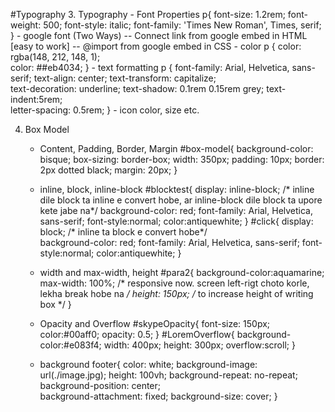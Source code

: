 #Typography
3. Typography
    - Font Properties
        p{
            font-size: 1.2rem;          <!-- 1rem = 16px = 100% -->
            font-weight: 500;
            font-style: italic;
            font-family: 'Times New Roman', Times, serif;
        }
    - google font (Two Ways)
        -- Connect link from google embed in HTML [easy to work]
        -- @import from google embed in CSS
    - color
        p {
             color: rgba(148, 212, 148, 1); <!-- a: how bright and dense the color -->         
             color: ##eb4034;               <!-- hex color -->
        }
    - text formatting
        p {
            font-family: Arial, Helvetica, sans-serif;
            text-align: center; 
            text-transform: capitalize;  <!-- uppercase, lowercase  -->  
            text-decoration: underline; 
            text-shadow: 0.1rem 0.15rem grey;   <!-- shadow   -->
            text-indent:5rem;   <!-- spacing or tabs   -->        
            letter-spacing: 0.5rem;
        } 
    - icon color, size etc.
        <!-- icon color, size etc with css  -->
        <i class="fab fa-youtube MyIconForCSS"></i>
        
4. Box Model 
    - Content, Padding, Border, Margin
        #box-model{
            background-color: bisque;
            <!-- Box sizing, to fix the box width, other padding, border, margin will be inside this-->
            box-sizing: border-box; 
            width: 350px;
            padding: 10px;                    <!-- space around text -->
            border: 2px dotted black;
            margin: 20px;                     <!-- gap around the whole content -->
            <!-- For padding,border,margin up-right-down-left works clockwise; -->
        }

    - inline, block, inline-block
            #blocktest{
                display: inline-block;            /* inline dile block ta inline e convert hobe, ar inline-block dile block ta upore kete jabe na*/
                background-color: red;
                font-family: Arial, Helvetica, sans-serif;
                font-style:normal;
                color:antiquewhite;
            }
            #click{
                display: block;                 /* inline ta block e convert hobe*/             
                background-color: red;
                font-family: Arial, Helvetica, sans-serif;
                font-style:normal;
                color:antiquewhite;
            }
    - width and max-width, height
            #para2{
                background-color:aquamarine;
                max-width: 100%;    /* responsive now. screen left-rigt choto korle, lekha break hobe na */
                height: 150px;      /* to increase height of writing box */
            }

    - Opacity and Overflow
            <!-- Opacity -->
            #skypeOpacity{
                font-size: 150px;
                color:#00aff0;
                opacity: 0.5;           <!-- 0.0 to 1.0 -->
            }
            <!-- overflow -->
            #LoremOverflow{
                background-color:#e083f4;
                width: 400px;
                height: 300px;
                overflow:scroll;          <!-- lekha overflow hole scroll bar ashbe -->
            }
    - background
            footer{
                color: white;
                background-image: url(./image.jpg);
                height: 100vh;
                background-repeat: no-repeat;       <!-- to repeat in x axis and y axis, but here no -->
                background-position: center;   
                background-attachment: fixed;       <!--image ta move korbe na, fixed thakbe-->
                background-size: cover;             <!--to get full image to show-->
            }

    

